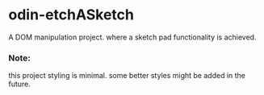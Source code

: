 # odin-etchASketch
A DOM manipulation project. where a sketch pad functionality is achieved. <br>
<h3> Note: </h3> 
this project styling is minimal. some better styles might be added in the future.